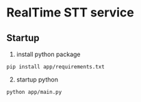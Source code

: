# RealTime STT service

## Startup
1. install python package
```
pip install app/requirements.txt
```
2. startup python
```
python app/main.py 
```
